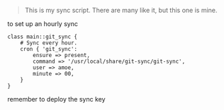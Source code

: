 > This is my sync script.  There are many like it, but this one is mine.

to set up an hourly sync

    class main::git_sync {
        # Sync every hour.
        cron { 'git_sync':
            ensure => present,
            command => '/usr/local/share/git-sync/git-sync',
            user => amoe,
            minute => 00,
        }
    }

remember to deploy the sync key
